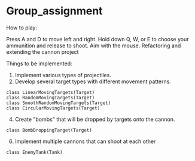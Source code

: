# Group_assignment

How to play:

Press A and D to move left and right. Hold down Q, W, or E to choose your ammunition and release to shoot. Aim with the mouse.
Refactoring and extending the cannon project

Things to be implemented:
1. Implement various types of projectiles.
2. Develop several target types with different movement patterns.
  ```
  class LinearMovingTargets(Target)
  class RandomMovingTargets(Target)
  class SmoothRandomMovingTargets(Target)
  class CircularMovingTargets(Target)
  ```
4. Create "bombs" that will be dropped by targets onto the cannon.
  ```
  class BombDroppingTarget(Target)
  ```
6. Implement multiple cannons that can shoot at each other
  ```
  class EnemyTank(Tank)
  ```

